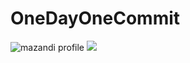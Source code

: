 # OneDayOneCommit
![mazandi profile](http://mazandi.herokuapp.com/api?handle={dbqudwn}&theme=dark)
<img src="http://mazandi.herokuapp.com/api?handle={dbqudwn}&theme=dark"/>
